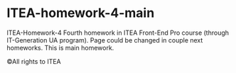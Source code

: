 # ITEA-homework-4-main
ITEA-Homework-4
Fourth homework in ITEA Front-End Pro course (through IT-Generation UA program). Page could be changed in couple next homeworks.
This is main homework.

©All rights to ITEA
